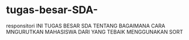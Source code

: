 # tugas-besar-SDA-
responsitori INI TUGAS BESAR SDA TENTANG BAGAIMANA CARA MNGURUTKAN MAHASISWA DARI YANG TEBAIK MENGGUNAKAN SORT
